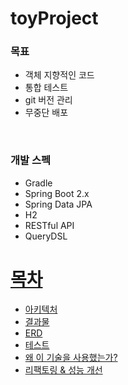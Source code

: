 # toyProject


### 목표
- 객체 지향적인 코드
- 통합 테스트
- git 버전 관리
- 무중단 배포

 <br>

### 개발 스펙
- Gradle
- Spring Boot 2.x
- Spring Data JPA
- H2
- RESTful API
- QueryDSL


# [목차](#index) <a name = "index"></a>

- [아키텍처](#structure)
- [결과물](#outputs)
- [ERD](#erd)  
- [테스트](#test)
- [왜 이 기술을 사용했는가?](#why)
- [리팩토링 & 성능 개선](#refactoring)
